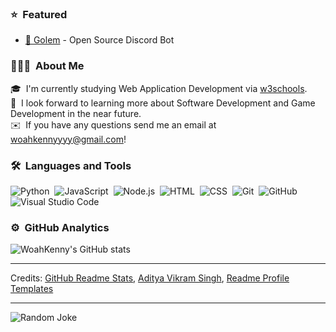 

### ⭐ &nbsp;Featured
* [🗿 Golem](https://github.com/WoahKenny/Golem) - Open Source Discord Bot

### 👨🏻‍💻 &nbsp;About Me

🎓 &nbsp;I'm currently studying Web Application Development via [w3schools](https://courses.w3schools.com/).\
🌱 &nbsp;I look forward to learning more about Software Development and Game Development in the near future.\
✉️ &nbsp;If you have any questions send me an email at woahkennyyyy@gmail.com!

### 🛠 &nbsp;Languages and Tools

![Python](https://img.shields.io/badge/-Python-05122A?style=flat&logo=python)&nbsp;
![JavaScript](https://img.shields.io/badge/-JavaScript-05122A?style=flat&logo=javascript)&nbsp;
![Node.js](https://img.shields.io/badge/-Node.js-05122A?style=flat&logo=node.js)&nbsp;
![HTML](https://img.shields.io/badge/-HTML-05122A?style=flat&logo=HTML5)&nbsp;
![CSS](https://img.shields.io/badge/-CSS-05122A?style=flat&logo=CSS3&logoColor=1572B6)&nbsp;
![Git](https://img.shields.io/badge/-Git-05122A?style=flat&logo=git)&nbsp;
![GitHub](https://camo.githubusercontent.com/202a58d250ff1d21ee70433e0070b55f8fed747f8883c1750742aa791b1ad871/68747470733a2f2f696d672e736869656c64732e696f2f62616467652f2d4769744875622d3035313232413f7374796c653d666c6174266c6f676f3d676974687562)&nbsp;
![Visual Studio Code](https://img.shields.io/badge/-Visual%20Studio%20Code-05122A?style=flat&logo=visual-studio-code&logoColor=007ACC)&nbsp;


### ⚙️ &nbsp;GitHub Analytics

![WoahKenny's GitHub stats](https://github-readme-stats.vercel.app/api?username=WoahKenny&count_private=true&theme=ayu-mirage)

-----

Credits: [GitHub Readme Stats](https://github.com/anuraghazra/github-readme-stats), [Aditya Vikram Singh](https://github.com/AVS1508), [Readme Profile Templates](https://github.com/durgeshsamariya/awesome-github-profile-readme-templates)

-----

![Random Joke](https://readme-jokes.vercel.app/api)

